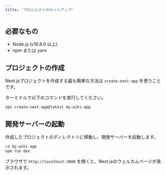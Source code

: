 ```yaml
---
title: 'プロジェクトのセットアップ'
---
```


## 必要なもの

- Node.js (v16.8.0 以上)
- npm または yarn

## プロジェクトの作成

Next.jsプロジェクトを作成する最も簡単な方法は `create-next-app` を使うことです。

ターミナルで以下のコマンドを実行してください。

```bash
npx create-next-app@latest my-wiki-app
```

## 開発サーバーの起動

作成したプロジェクトのディレクトリに移動し、開発サーバーを起動します。

```bash
cd my-wiki-app
npm run dev
```

ブラウザで `http://localhost:3000` を開くと、Next.jsのウェルカムページが表示されます。


